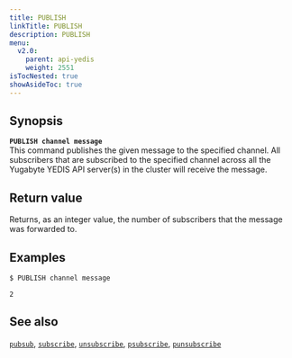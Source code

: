 ```yaml
---
title: PUBLISH
linkTitle: PUBLISH
description: PUBLISH
menu:
  v2.0:
    parent: api-yedis
    weight: 2551
isTocNested: true
showAsideToc: true
---
```


## Synopsis

<b>`PUBLISH channel message`</b><br>
This command publishes the given message to the specified channel. All subscribers that are subscribed to the specified channel
across all the Yugabyte YEDIS API server(s) in the cluster will receive the message.

## Return value

Returns, as an integer value, the number of subscribers that the message was forwarded to.

## Examples

```sh
$ PUBLISH channel message
```

```
2
```

## See also

[`pubsub`](../pubsub/), 
[`subscribe`](../subscribe/), 
[`unsubscribe`](../unsubscribe/), 
[`psubscribe`](../psubscribe/), 
[`punsubscribe`](../punsubscribe/)
